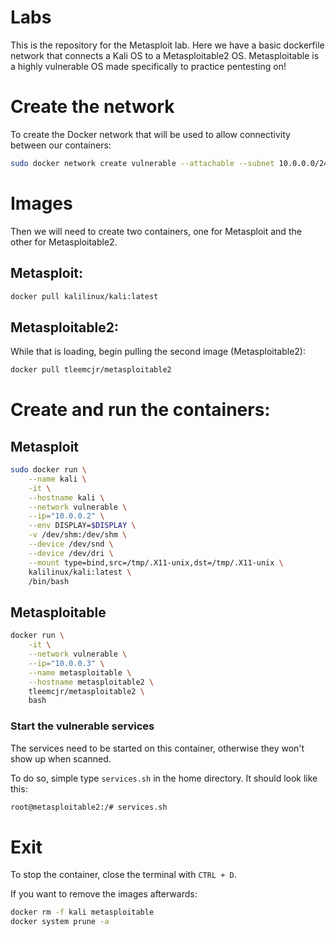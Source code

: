 # Labs

This is the repository for the Metasploit lab. Here we have a basic dockerfile network that connects a Kali OS to a Metasploitable2 OS. Metasploitable is a highly vulnerable OS made specifically to practice pentesting on!

# Create the network
To create the Docker network that will be used to allow connectivity between our containers:
```bash
sudo docker network create vulnerable --attachable --subnet 10.0.0.0/24
```
# Images
Then we will need to create two containers, one for Metasploit and the other for Metasploitable2.

## Metasploit:
```bash
docker pull kalilinux/kali:latest
```

## Metasploitable2:
While that is loading, begin pulling the second image (Metasploitable2):
```bash
docker pull tleemcjr/metasploitable2
```

# Create and run the containers:
## Metasploit
```bash
sudo docker run \
    --name kali \
    -it \
    --hostname kali \
    --network vulnerable \
    --ip="10.0.0.2" \
    --env DISPLAY=$DISPLAY \
    -v /dev/shm:/dev/shm \
    --device /dev/snd \
    --device /dev/dri \
    --mount type=bind,src=/tmp/.X11-unix,dst=/tmp/.X11-unix \
    kalilinux/kali:latest \
    /bin/bash
```
## Metasploitable
```bash
docker run \
    -it \
    --network vulnerable \
    --ip="10.0.0.3" \
    --name metasploitable \
    --hostname metasploitable2 \
    tleemcjr/metasploitable2 \
    bash
```
### Start the vulnerable services
The services need to be started on this container, otherwise they won't show up when scanned. 

To do so, simple type `services.sh` in the home directory. It should look like this: 
```bash
root@metasploitable2:/# services.sh
```

# Exit

To stop the container, close the terminal with `CTRL + D`.

If you want to remove the images afterwards:
```bash
docker rm -f kali metasploitable
docker system prune -a
```
